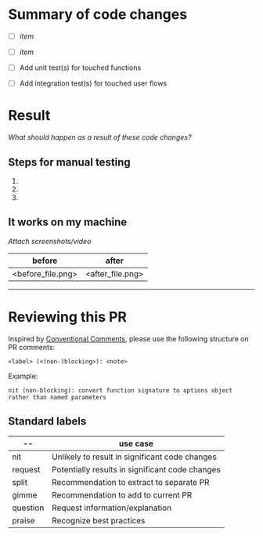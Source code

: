 
# Summary of code changes
- [ ] _item_
- [ ] _item_
- [ ] Add unit test(s) for touched functions
- [ ] Add integration test(s) for touched user flows


# Result
_What should happen as a result of these code changes?_

## Steps for manual testing
1. 
2. 
3. 

## It works on my machine
_Attach screenshots/video_

|before|after|
|--|--|
|<before_file.png>|<after_file.png>|

---

# Reviewing this PR
Inspired by [Conventional Comments](https://conventionalcomments.org/), please use the following structure on PR comments:

`<label> (<(non-)blocking>): <note>`

Example:

`nit (non-blocking): convert function signature to options object rather than named parameters`

## Standard labels
|--|use case|
|--|--|
|nit|Unlikely to result in significant code changes|
|request|Potentially results in significant code changes|
|split|Recommendation to extract to separate PR|
|gimme|Recommendation to add to current PR|
|question|Request information/explanation|
|praise|Recognize best practices|
